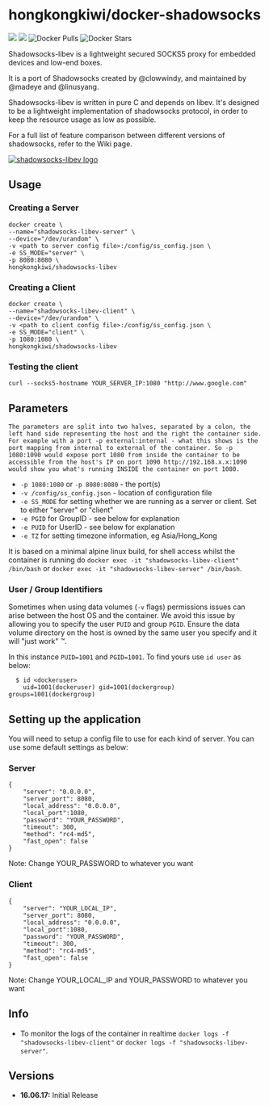 # hongkongkiwi/docker-shadowsocks
![](https://images.microbadger.com/badges/version/hongkongkiwi/shadowsocks-libev.svg)
![](https://images.microbadger.com/badges/image/hongkongkiwi/shadowsocks-libev.svg)
![Docker Pulls](https://img.shields.io/docker/pulls/hongkongkiwi/shadowsocks-libev.svg)
![Docker Stars](https://img.shields.io/docker/stars/hongkongkiwi/shadowsocks-libev.svg)

Shadowsocks-libev is a lightweight secured SOCKS5 proxy for embedded devices and low-end boxes.

It is a port of Shadowsocks created by @clowwindy, and maintained by @madeye and @linusyang.

Shadowsocks-libev is written in pure C and depends on libev. It's designed to be a lightweight implementation of shadowsocks protocol, in order to keep the resource usage as low as possible.

For a full list of feature comparison between different versions of shadowsocks, refer to the Wiki page.

[![shadowsocks-libev logo](https://gaukas.wang/wp-content/uploads/2015/11/Shadowsocks.png)](https://github.com/shadowsocks/shadowsocks-libev)

## Usage

### Creating a Server
```
docker create \
--name="shadowsocks-libev-server" \
--device="/dev/urandom" \
-v <path to server config file>:/config/ss_config.json \
-e SS_MODE="server" \
-p 8080:8080 \
hongkongkiwi/shadowsocks-libev
```

### Creating a Client
```
docker create \
--name="shadowsocks-libev-client" \
--device="/dev/urandom" \
-v <path to client config file>:/config/ss_config.json \
-e SS_MODE="client" \
-p 1080:1080 \
hongkongkiwi/shadowsocks-libev
```

### Testing the client
```
curl --socks5-hostname YOUR_SERVER_IP:1080 "http://www.google.com"
```

## Parameters

`The parameters are split into two halves, separated by a colon, the left hand side representing the host and the right the container side.
For example with a port -p external:internal - what this shows is the port mapping from internal to external of the container.
So -p 1080:1090 would expose port 1080 from inside the container to be accessible from the host's IP on port 1090
http://192.168.x.x:1090 would show you what's running INSIDE the container on port 1080.`


* `-p 1080:1080` or `-p 8080:8080` - the port(s)
* `-v /config/ss_config.json` - location of configuration file
* `-e SS_MODE` for setting whether we are running as a server or client. Set to either "server" or "client"
* `-e PGID` for GroupID - see below for explanation
* `-e PUID` for UserID - see below for explanation
* `-e TZ` for setting timezone information, eg Asia/Hong_Kong

It is based on a minimal alpine linux build, for shell access whilst the container is running do `docker exec -it "shadowsocks-libev-client" /bin/bash` or `docker exec -it "shadowsocks-libev-server" /bin/bash`.

### User / Group Identifiers

Sometimes when using data volumes (`-v` flags) permissions issues can arise between the host OS and the container. We avoid this issue by allowing you to specify the user `PUID` and group `PGID`. Ensure the data volume directory on the host is owned by the same user you specify and it will "just work" ™.

In this instance `PUID=1001` and `PGID=1001`. To find yours use `id user` as below:

```
  $ id <dockeruser>
    uid=1001(dockeruser) gid=1001(dockergroup) groups=1001(dockergroup)
```

## Setting up the application

You will need to setup a config file to use for each kind of server. You can use some default settings as below:


### Server
```
{
    "server": "0.0.0.0",
    "server_port": 8080,
    "local_address": "0.0.0.0",
    "local_port":1080,
    "password": "YOUR_PASSWORD",
    "timeout": 300,
    "method": "rc4-md5",
    "fast_open": false
}
```
Note: Change YOUR_PASSWORD to whatever you want

### Client
```
{
    "server": "YOUR_LOCAL_IP",
    "server_port": 8080,
    "local_address": "0.0.0.0",
    "local_port":1080,
    "password": "YOUR_PASSWORD",
    "timeout": 300,
    "method": "rc4-md5",
    "fast_open": false
}
```
Note: Change YOUR_LOCAL_IP and YOUR_PASSWORD to whatever you want

## Info

* To monitor the logs of the container in realtime `docker logs -f "shadowsocks-libev-client"` or `docker logs -f "shadowsocks-libev-server"`.

## Versions

+ **16.06.17:** Initial Release
